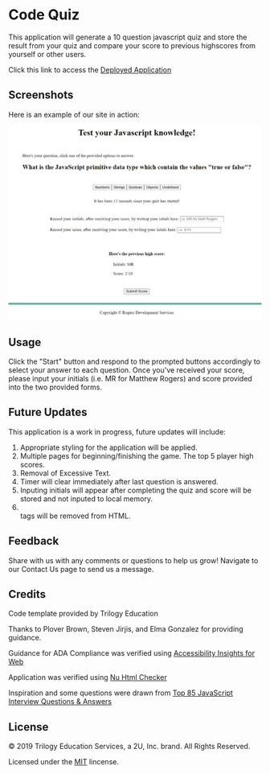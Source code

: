 # Code Quiz

This application will generate a 10 question javascript quiz and store the result from your quiz and compare your score to previous highscores from yourself or other users.

Click this link to access the [Deployed Application](https://rogers-development-services.github.io/Code-Quiz/)

## Screenshots

Here is an example of our site in action:

![alt text](https://raw.githubusercontent.com/Rogers-Development-Services/Code-Quiz/master/Assets/Images/Deployed%20Application.JPG "Application Img1")

## Usage 

Click the "Start" button and respond to the prompted buttons accordingly to select your answer to each question. Once you've received your score, please input your initials (i.e. MR for Matthew Rogers) and score provided into the two provided forms.

## Future Updates

This application is a work in progress, future updates will include: 

1. Appropriate styling for the application will be applied. 
2. Multiple pages for beginning/finishing the game.
The top 5 player high scores.
3. Removal of Excessive Text.
4. Timer will clear immediately after last question is answered.
5. Inputing initials will appear after completing the quiz and score will be stored and not inputed to local memory.
6. <br> tags will be removed from HTML.


## Feedback

Share with us with any comments or questions to help us grow! Navigate to our Contact Us page to send us a message.

## Credits

Code template provided by Trilogy Education 

Thanks to Plover Brown, Steven Jirjis, and Elma Gonzalez for providing guidance.

Guidance for ADA Compliance was verified using [Accessibility Insights for Web](https://accessibilityinsights.io/docs/en/web/overview)

Application was verified using [Nu Html Checker](https://validator.w3.org/nu/?doc=https%3A%2F%2Frogers-development-services.github.io%2FPassword-Generator%2F) 

Inspiration and some questions were drawn from [Top 85 JavaScript Interview Questions & Answers](https://www.guru99.com/javascript-interview-questions-answers.html)

## License

© 2019 Trilogy Education Services, a 2U, Inc. brand. All Rights Reserved.

Licensed under the [MIT](LICENSE.txt) lincense.